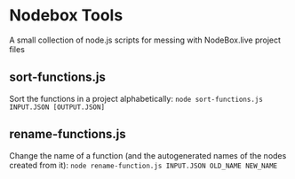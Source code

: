 # Nodebox Tools	

A small collection of node.js scripts for messing with NodeBox.live project files

## sort-functions.js
Sort the functions in a project alphabetically:
`node sort-functions.js INPUT.JSON [OUTPUT.JSON]`

## rename-functions.js
Change the name of a function (and the autogenerated names of the nodes created from it):
`node rename-function.js INPUT.JSON OLD_NAME NEW_NAME`
